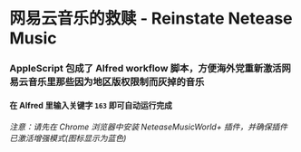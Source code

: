 # 网易云音乐的救赎 - Reinstate Netease Music

### AppleScript 包成了 Alfred workflow 脚本，方便海外党重新激活网易云音乐里那些因为地区版权限制而灰掉的音乐

#### 在 Alfred 里输入关键字 `163` 即可自动运行完成

_注意：请先在 Chrome 浏览器中安装 NeteaseMusicWorld+ 插件，并确保插件已激活增强模式(图标显示为蓝色)_
